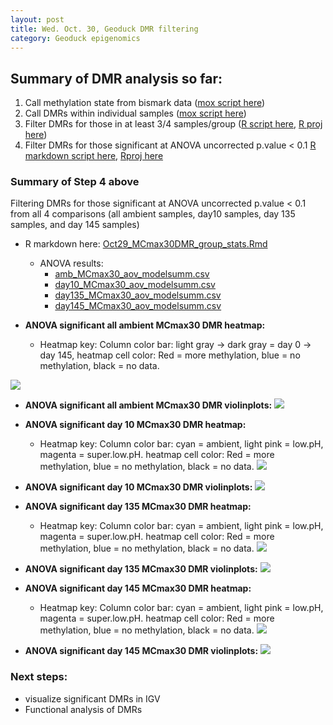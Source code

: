 ```yaml
---
layout: post
title: Wed. Oct. 30, Geoduck DMR filtering 
category: Geoduck epigenomics
---
```


## Summary of DMR analysis so far:

1. Call methylation state from bismark data ([mox script here](https://gannet.fish.washington.edu/metacarcinus/mox_jobs/20190925_DMRfindDay10EPIsamples.sh)) 
2. Call DMRs within individual samples ([mox script here](https://gannet.fish.washington.edu/metacarcinus/mox_jobs/20191024_DMRfindAllEPI.sh))
3. Filter DMRs for those in at least 3/4 samples/group ([R script here](https://github.com/shellywanamaker/Shelly_Pgenerosa/blob/master/analyses/DMR_cov_in_0.75_SamplesPerCategory/mcmax30_DMR_cov_in_0.75_SamplesPerCategory.R), [R proj here](https://github.com/shellywanamaker/Shelly_Pgenerosa/blob/master/analyses/DMR_cov_in_0.75_SamplesPerCategory/DMR_cov_in_0.75_SamplesPerCategory.Rproj))
4. Filter DMRs for those significant at ANOVA uncorrected p.value < 0.1 [R markdown script here](https://github.com/shellywanamaker/Shelly_Pgenerosa/blob/master/analyses/DMRs_heatmap/Oct29_MCmax30DMR_group_stats_allCombos.Rmd), [Rproj here](https://github.com/shellywanamaker/Shelly_Pgenerosa/blob/master/analyses/DMRs_heatmap/DMRs_heatmap.Rproj)

### Summary of Step 4 above
Filtering DMRs for those significant at ANOVA uncorrected p.value < 0.1 from all 4 comparisons (all ambient samples, day10 samples, day 135 samples, and day 145 samples)

- R markdown here: [Oct29_MCmax30DMR\_group\_stats.Rmd](https://github.com/shellywanamaker/Shelly_Pgenerosa/blob/master/analyses/DMRs_heatmap/Oct29_MCmax30DMR_group_stats.Rmd)
	- ANOVA results: 
		- [amb\_MCmax30\_aov\_modelsumm.csv](https://github.com/shellywanamaker/Shelly_Pgenerosa/blob/master/analyses/DMRs_heatmap/amb_MCmax30_aov_modelsumm.csv)
		- [day10\_MCmax30\_aov\_modelsumm.csv](https://github.com/shellywanamaker/Shelly_Pgenerosa/blob/master/analyses/DMRs_heatmap/day10_MCmax30_aov_modelsumm.csv)
		- [day135\_MCmax30\_aov\_modelsumm.csv](https://github.com/shellywanamaker/Shelly_Pgenerosa/blob/master/analyses/DMRs_heatmap/day135_MCmax30_aov_modelsumm.csv)
		- [day145\_MCmax30\_aov\_modelsumm.csv](https://github.com/shellywanamaker/Shelly_Pgenerosa/blob/master/analyses/DMRs_heatmap/day145_MCmax30_aov_modelsumm.csv)

- **ANOVA significant all ambient MCmax30 DMR heatmap:** 
	- Heatmap key:  Column color bar: light gray -> dark gray = day 0 -> day 145, heatmap cell color: Red = more methylation, blue = no methylation, black = no data.

[![](https://raw.githubusercontent.com/shellywanamaker/Shelly_Pgenerosa/master/analyses/DMRs_heatmap/amb_MCmax30DMR_aov0.1_heatmap.jpg)](https://raw.githubusercontent.com/shellywanamaker/Shelly_Pgenerosa/master/analyses/DMRs_heatmap/amb_MCmax30DMR_aov0.1_heatmap.jpg)
- **ANOVA significant all ambient MCmax30 DMR violinplots:** [![](https://raw.githubusercontent.com/shellywanamaker/Shelly_Pgenerosa/master/analyses/DMRs_heatmap/amb_MCmax30DMR_aov0.1_boxplots.jpg)](https://raw.githubusercontent.com/shellywanamaker/Shelly_Pgenerosa/master/analyses/DMRs_heatmap/amb_MCmax30DMR_aov0.1_boxplots.jpg)


- **ANOVA significant day 10 MCmax30 DMR heatmap:** 
	- Heatmap key:  Column color bar: cyan = ambient, light pink = low.pH, magenta = super.low.pH. heatmap cell color: Red = more methylation, blue = no methylation, black = no data.
[![](https://raw.githubusercontent.com/shellywanamaker/Shelly_Pgenerosa/master/analyses/DMRs_heatmap/day10_MCmax30DMR_aov0.1_heatmap.jpg)](https://raw.githubusercontent.com/shellywanamaker/Shelly_Pgenerosa/master/analyses/DMRs_heatmap/day10_MCmax30DMR_aov0.1_heatmap.jpg)
- **ANOVA significant day 10 MCmax30 DMR violinplots:** [![](https://raw.githubusercontent.com/shellywanamaker/Shelly_Pgenerosa/master/analyses/DMRs_heatmap/day10_MCmax30DMR_aov0.1_boxplots.jpg)](https://raw.githubusercontent.com/shellywanamaker/Shelly_Pgenerosa/master/analyses/DMRs_heatmap/day10_MCmax30DMR_aov0.1_boxplots.jpg)

- **ANOVA significant day 135 MCmax30 DMR heatmap:** 
	- Heatmap key:  Column color bar: cyan = ambient, light pink = low.pH, magenta = super.low.pH. heatmap cell color: Red = more methylation, blue = no methylation, black = no data.
[![](https://raw.githubusercontent.com/shellywanamaker/Shelly_Pgenerosa/master/analyses/DMRs_heatmap/day135_MCmax30DMR_aov0.1_heatmap.jpg)](https://raw.githubusercontent.com/shellywanamaker/Shelly_Pgenerosa/master/analyses/DMRs_heatmap/day135_MCmax30DMR_aov0.1_heatmap.jpg)
- **ANOVA significant day 135 MCmax30 DMR violinplots:** [![](https://raw.githubusercontent.com/shellywanamaker/Shelly_Pgenerosa/master/analyses/DMRs_heatmap/day135_MCmax30DMR_aov0.1_boxplots.jpg)](https://raw.githubusercontent.com/shellywanamaker/Shelly_Pgenerosa/master/analyses/DMRs_heatmap/day135_MCmax30DMR_aov0.1_boxplots.jpg)

- **ANOVA significant day 145 MCmax30 DMR heatmap:** 
	- Heatmap key:  Column color bar: cyan = ambient, light pink = low.pH, magenta = super.low.pH. heatmap cell color: Red = more methylation, blue = no methylation, black = no data.
[![](https://raw.githubusercontent.com/shellywanamaker/Shelly_Pgenerosa/master/analyses/DMRs_heatmap/day145_MCmax30DMR_aov0.1_heatmap.jpg)](https://raw.githubusercontent.com/shellywanamaker/Shelly_Pgenerosa/master/analyses/DMRs_heatmap/day145_MCmax30DMR_aov0.1_heatmap.jpg)
- **ANOVA significant day 145 MCmax30 DMR violinplots:** [![](https://raw.githubusercontent.com/shellywanamaker/Shelly_Pgenerosa/master/analyses/DMRs_heatmap/day145_MCmax30DMR_aov0.1_boxplots.jpg)](https://raw.githubusercontent.com/shellywanamaker/Shelly_Pgenerosa/master/analyses/DMRs_heatmap/day145_MCmax30DMR_aov0.1_boxplots.jpg)

### Next steps:
- visualize significant DMRs in IGV 
- Functional analysis of DMRs